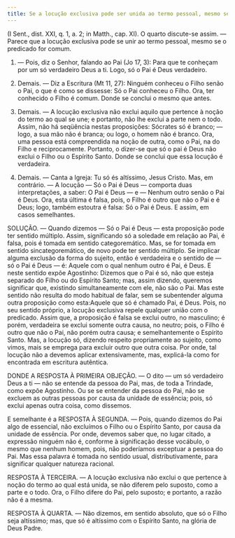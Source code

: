 ```yaml
---
title: Se a locução exclusiva pode ser unida ao termo pessoal, mesmo se o predicado for comum
---
```


(I Sent., dist. XXI, q. 1, a. 2; in Matth., cap. XI).
  O quarto discute-se assim. — Parece que a locução exclusiva pode se unir ao termo pessoal, mesmo se o predicado for comum.  

1. — Pois, diz o Senhor, falando ao Pai (Jo 17, 3): Para que te conheçam por um só verdadeiro Deus a ti. Logo, só o Pai é Deus verdadeiro.  

2. Demais. — Diz a Escritura (Mt 11, 27): Ninguém conheceu o Filho senão o Pai, o que é como se dissesse: Só o Pai conheceu o Filho. Ora, ter conhecido o Filho é comum. Donde se conclui o mesmo que antes.  

3. Demais. — A locução exclusiva não exclui aquilo que pertence à noção do termo ao qual se une; e portanto, não lhe exclui a parte nem o todo. Assim, não há seqüência nestas proposições: Sócrates só é branco; — logo, a sua mão não é branca; ou logo, o homem não é branco. Ora, uma pessoa está compreendida na noção de outra, como o Pai, na do Filho e reciprocamente. Portanto, o dizer-se que só o pai é Deus não exclui o Filho ou o Espírito Santo. Donde se conclui que essa locução é verdadeira.  

4. Demais. — Canta a Igreja: Tu só és altíssimo, Jesus Cristo.  Mas, em contrário. — A locução — Só o Pai é Deus — comporta duas interpretações, a saber: O Pai é Deus — e — Nenhum outro senão o Pai é Deus. Ora, esta última é falsa, pois, o Filho é outro que não o Pai e é Deus; logo, também estoutra é falsa: Só o Pai é Deus. E assim, em casos semelhantes.  

SOLUÇÃO. — Quando dizemos — Só o Pai é Deus — esta proposição pode ter sentido múltiplo. Assim, significando só a soledade em relação ao Pai, é falsa, pois é tomada em sentido categoremático. Mas, se for tomada em sentido sincategoremático, de novo pode ter sentido múltiplo. Se implicar alguma exclusão da forma do sujeito, então é verdadeira e o sentido de — só o Pai é Deus — é: Aquele com o qual nenhum outro é Pai, é Deus. E neste sentido expõe Agostinho: Dizemos que o Pai é só, não que esteja separado do Filho ou do Espírito Santo; mas, assim dizendo, queremos significar que, existindo simultaneamente com ele, não são o Pai. Mas este sentido não resulta do modo habitual de falar, sem se subentender alguma outra proposição como esta:Aquele que só é chamado Pai, é Deus. Pois, no seu sentido próprio, a locução exclusiva repele qualquer união com o predicado. Assim que, a proposição é falsa se exclui outro, no masculino; é porém, verdadeira se exclui somente outra causa, no neutro; pois, o Filho é outro que não o Pai, não porém outra causa; e semelhantemente o Espírito Santo.  Mas, a locução só, dizendo respeito propriamente ao sujeito, como vimos, mais se emprega para excluir outro que outra coisa. Por onde, tal locução não a devemos aplicar extensivamente, mas, explicá-la como for encontrada em escritura autêntica.  

DONDE A RESPOSTA À PRIMEIRA OBJEÇÃO. — O dito — um só verdadeiro Deus a ti — não se entende da pessoa do Pai, mas, de toda a Trindade, como expõe Agostinho. Ou se se entender da pessoa do Pai, não se excluem as outras pessoas por causa da unidade de essência; pois, só exclui apenas outra coisa, como dissemos.  

E semelhante é a RESPOSTA À SEGUNDA. — Pois, quando dizemos do Pai algo de essencial, não excluímos o Filho ou o Espírito Santo, por causa da unidade de essência. Por onde, devemos saber que, no lugar citado, a expressão ninguém não é, conforme à significação desse vocábulo, o mesmo que nenhum homem, pois, não poderíamos exceptuar a pessoa do Pai. Mas essa palavra é tomada no sentido usual, distributivamente, para significar qualquer natureza racional.  

RESPOSTA À TERCEIRA. — A locução exclusiva não exclui o que pertence à noção do termo ao qual está unida, se não diferem pelo suposto, como a parte e o todo. Ora, o Filho difere do Pai, pelo suposto; e portanto, a razão não é a mesma.  

RESPOSTA À QUARTA. — Não dizemos, em sentido absoluto, que só o Filho seja altíssimo; mas, que só é altíssimo com o Espírito Santo, na glória de Deus Padre.